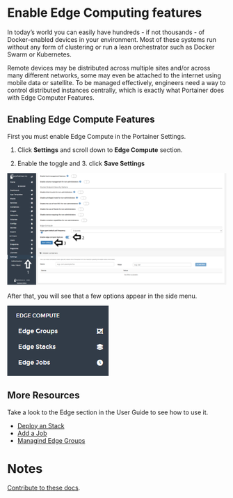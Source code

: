 # Enable Edge Computing features

In today’s world you can easily have hundreds - if not thousands - of Docker-enabled devices in your environment. Most of these systems run without any form of clustering or run a lean orchestrator such as Docker Swarm or Kubernetes.

Remote devices may be distributed across multiple sites and/or across many different networks, some may even be attached to the internet using mobile data or satellite. To be managed effectively, engineers need a way to control distributed instances centrally, which is exactly what Portainer does with Edge Computer Features.

## Enabling Edge Compute Features

First you must enable Edge Compute in the Portainer Settings.

1. Click <b>Settings</b> and scroll down to <b>Edge Compute</b> section.
 
2. Enable the toggle and 3. click <b>Save Settings</b>

![edge](assets/edge_1.png)

After that, you will see that a few options appear in the side menu. 

![edge](assets/edge_2.png)

## More Resources

Take a look to the Edge section in the User Guide to see how to use it. 

* [Deploy an Stack](/v2.0-be/edge/stacks/)
* [Add a Job](/v2.0-be/edge/jobs/add/)
* [Managind Edge Groups](/v2.0-be/edge/groups/)


# Notes

[Contribute to these docs](https://github.com/portainer/portainer-docs/blob/master/contributing.md).
